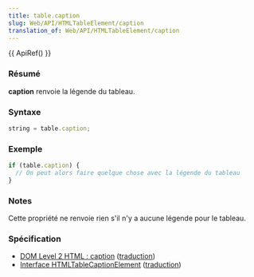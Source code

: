 ```yaml
---
title: table.caption
slug: Web/API/HTMLTableElement/caption
translation_of: Web/API/HTMLTableElement/caption
---
```


{{ ApiRef() }}

### Résumé

**caption** renvoie la légende du tableau.

### Syntaxe

```js
string = table.caption;
```

### Exemple

```js
if (table.caption) {
  // On peut alors faire quelque chose avec la légende du tableau
}
```

### Notes

Cette propriété ne renvoie rien s'il n'y a aucune légende pour le tableau.

### Spécification

- [DOM Level 2 HTML&nbsp;: caption](http://www.w3.org/TR/DOM-Level-2-HTML/html.html#ID-14594520) ([traduction](http://www.yoyodesign.org/doc/w3c/dom2-html/html.html#ID-14594520))
- [Interface HTMLTableCaptionElement](http://www.w3.org/TR/DOM-Level-2-HTML/html.html#ID-12035137) ([traduction](http://www.yoyodesign.org/doc/w3c/dom2-html/html.html#ID-12035137))
